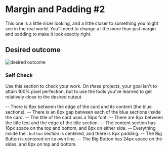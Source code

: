 # Margin and Padding #2

This one is a little nicer looking, and a little closer to something you might see in the real world. You'll need to change a little more than just margin and padding to make it look exactly right.

## Desired outcome
![desired outcome](./desired-outcome.png)

### Self Check
Use this section to check your work. On _these_ projects, your goal isn't to attain 100% pixel perfection, but to use the tools you've learned to get relatively close to the desired output.

-- There is 8px between the edge of the card and its content (the blue sections).
-- There is an 8px gap between each of the blue sections inside the card.
-- The title of the card uses a 16px font.
-- There are 8px between the title text and the edge of the title section.
-- The content section has 16px space on the top and bottom, and 8px on either side.
-- Everything inside the `.button` section is centered, and there is 8px padding.
-- The Big Button is centered on its own line.
-- The Big Button has 24px space on the sides, and 8px on top and bottom.